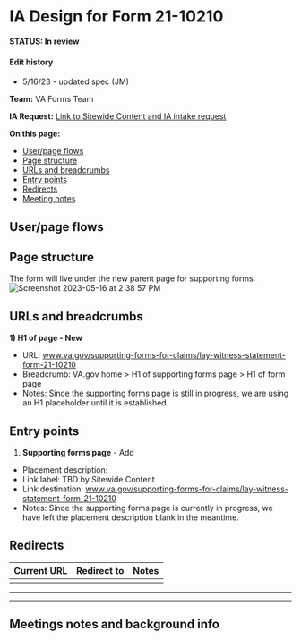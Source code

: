 # IA Design for Form 21-10210
**STATUS: In review**
#### Edit history
- 5/16/23 - updated spec (JM)

**Team:** VA Forms Team

**IA Request:** [Link to Sitewide Content and IA intake request](https://github.com/department-of-veterans-affairs/va.gov-team/issues/55817)

**On this page:**
- [User/page flows](#flows)
- [Page structure](#map)
- [URLs and breadcrumbs](#url)
- [Entry points](#nav)
- [Redirects](#redirects)
- [Meeting notes](#notes)


## <a name="flows"></a>User/page flows <br>


## <a name="map"></a>Page structure<br>
The form will live under the new parent page for supporting forms.
![Screenshot 2023-05-16 at 2 38 57 PM](https://github.com/department-of-veterans-affairs/va.gov-team/assets/122128479/97deacaf-8498-4fbf-87c9-cb006af2c6b0)


## <a name="url"></a>URLs and breadcrumbs

**1) H1 of page - New**
- URL: www.va.gov/supporting-forms-for-claims/lay-witness-statement-form-21-10210
- Breadcrumb: VA.gov home > H1 of supporting forms page > H1 of form page
- Notes: Since the supporting forms page is still in progress, we are using an H1 placeholder until it is established.




## <a name="nav"></a>Entry points <br>

1. **Supporting forms page** - Add
  - Placement description: 
  - Link label: TBD by Sitewide Content
  - Link destination: www.va.gov/supporting-forms-for-claims/lay-witness-statement-form-21-10210
  - Notes: Since the supporting forms page is currently in progress, we have left the placement description blank in the meantime.
 

## <a name="redirects"></a>Redirects <br>


Current URL | Redirect to | Notes
--- | --- | ---
 |  | 
 




<hr>
<hr>

## <a name="notes"></a>Meetings notes and background info
